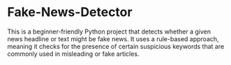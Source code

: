# Fake-News-Detector
This is a beginner-friendly Python project that detects whether a given news headline or text might be fake news. It uses a rule-based approach, meaning it checks for the presence of certain suspicious keywords that are commonly used in misleading or fake articles.
